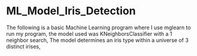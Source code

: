 # ML_Model_Iris_Detection
The following is a basic Machine Learning program where I use mglearn to run my program, the model used was KNeighborsClassifier with a 1 neighbor search,   The model determines an iris type within a universe of 3 distinct irises, 

